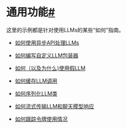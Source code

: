 

通用功能[#](#generic-functionality "这个标题的永久链接")
===========================================

这里的示例都是针对使用LLMs的某些“如何”指南。

* [如何使用异步API处理LLMs](examples/async_llm.html)

* [如何编写自定义LLM包装器](examples/custom_llm.html)

* [如何（以及为什么)使用假LLM](examples/fake_llm.html)

* [如何缓存LLM调用](examples/llm_caching.html)

* [如何序列化LLM类](examples/llm_serialization.html)

* [如何流式传输LLM和聊天模型响应](examples/streaming_llm.html)

* [如何跟踪令牌使用情况](examples/token_usage_tracking.html)

